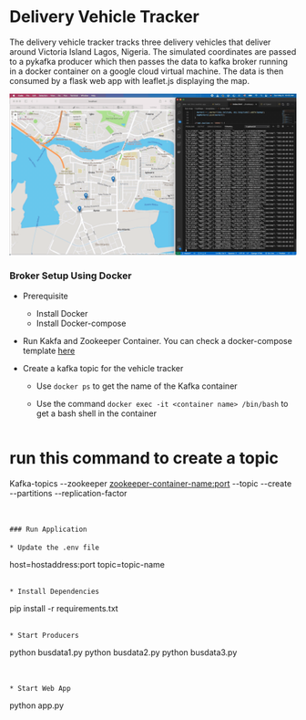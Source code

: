 # Delivery Vehicle Tracker

The delivery vehicle tracker tracks three delivery vehicles that deliver around Victoria Island Lagos, Nigeria. The simulated coordinates are passed to a pykafka producer which then passes the data to kafka broker running in a docker container on a google cloud virtual machine. The data is then consumed by a flask web app with leaflet.js displaying the map.

![](static/Vtracker-trimmed.gif)


### Broker Setup Using Docker

* Prerequisite
  - Install Docker
  - Install Docker-compose

* Run Kakfa and Zookeeper Container. You can check a docker-compose template [here](https://github.com/conduktor/kafka-stack-docker-compose)
* Create a kafka topic for the vehicle tracker
  - Use `docker ps` to get the name of the Kafka container
  - Use the command `docker exec -it <container name> /bin/bash` to get a bash shell in the container
  
    ``` 
# run this command to create a topic
Kafka-topics --zookeeper <zookeeper-container-name:port> --topic <topic name> --create --partitions <number> --replication-factor <number> 
```


### Run Application

* Update the .env file 
```
host=hostaddress:port
topic=topic-name
```

* Install Dependencies
  ```
  pip install -r requirements.txt
  ```

* Start Producers
  ```
python busdata1.py
python busdata2.py
python busdata3.py

  ```


* Start Web App
  ```
python app.py
  ```
